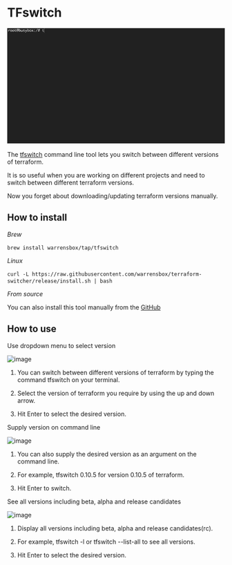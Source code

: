 # TFswitch

![image](../static/tfswitch.gif)

The [tfswitch](https://tfswitch.warrensbox.com) command line tool lets you switch between different versions of terraform.

It is so useful when you are working on different projects and need to switch between different terraform versions.

Now you forget about downloading/updating terraform versions manually.

## How to install

*Brew*

```shell
brew install warrensbox/tap/tfswitch
```

*Linux*

```shell
curl -L https://raw.githubusercontent.com/warrensbox/terraform-switcher/release/install.sh | bash
```

*From source*

You can also install this tool manually from the [GitHub](https://github.com/warrensbox/terraform-switcher/releases)

## How to use

Use dropdown menu to select version

![image](https://s3.us-east-2.amazonaws.com/kepler-images/warrensbox/tfswitch/tfswitch.gif)

1. You can switch between different versions of terraform by typing the command tfswitch on your terminal.

2. Select the version of terraform you require by using the up and down arrow.

3. Hit Enter to select the desired version.

Supply version on command line

![image](https://s3.us-east-2.amazonaws.com/kepler-images/warrensbox/tfswitch/tfswitch-v4.gif)

1. You can also supply the desired version as an argument on the command line.

2. For example, tfswitch 0.10.5 for version 0.10.5 of terraform.

3. Hit Enter to switch.

See all versions including beta, alpha and release candidates

![image](https://s3.us-east-2.amazonaws.com/kepler-images/warrensbox/tfswitch/tfswitch-v5.gif)

1. Display all versions including beta, alpha and release candidates(rc).

2. For example, tfswitch -l or tfswitch --list-all to see all versions.

3. Hit Enter to select the desired version.